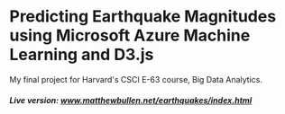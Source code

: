 # Predicting Earthquake Magnitudes using Microsoft Azure Machine Learning and D3.js

My final project for Harvard's CSCI E-63 course, Big Data Analytics.

##### Live version: www.matthewbullen.net/earthquakes/index.html
